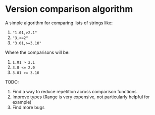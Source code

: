 # Version comparison algorithm

A simple algorithm for comparing lists of strings like:

1. `"1.01,>2.1"`
2. `"3,<=2"`
3. `"3.01,>=3.10"`

Where the comparisons will be:

1. `1.01 > 2.1`
2. `3.0 <= 2.0`
3. `3.01 >= 3.10`

TODO:

1. Find a way to reduce repetition across comparison functions
2. Improve types (Range is very expensive, not particularly helpful for example)
3. Find more bugs
